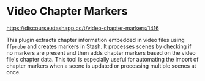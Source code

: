 # Video Chapter Markers

https://discourse.stashapp.cc/t/video-chapter-markers/1416

This plugin extracts chapter information embedded in video files using `ffprobe` and creates markers in Stash. It processes scenes by checking if no markers are present and then adds chapter markers based on the video file's chapter data. This tool is especially useful for automating the import of chapter markers when a scene is updated or processing multiple scenes at once.
